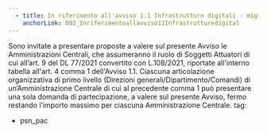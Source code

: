 ```yaml
---
  - title: In riferimento all'avviso 1.1 Infrastrutture digitali - migrazione PSN - PAC Pilota,quali enti della PA possono presentare domanda per accedere al finanziamento dall'Avviso 1.1?
    anchorLink: 002_Inriferimentoallavviso11Infrastrutturedigital
---
```


Sono invitate a presentare proposte a valere sul presente Avviso le Amministrazioni Centrali, che assumeranno il ruolo di Soggetti Attuatori di cui all’art. 9 del DL 77/2021 convertito con L.108/2021, riportate all'interno tabella all'art. 4 comma 1 dell'Avviso 1.1. Ciascuna articolazione organizzativa di primo livello (Direzioni generali/Dipartimento/Comandi) di un’Amministrazione Centrale di cui al precedente comma 1 può presentare una sola domanda di partecipazione, a valere sul presente Avviso, fermo restando l’importo massimo per ciascuna Amministrazione Centrale. 
tag:
- psn_pac
